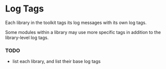 # Log Tags

Each library in the toolkit tags its log messages with its own log tags.

Some modules within a library may use more specific tags in addition to the library-level log tags.

### TODO

- list each library, and list their base log tags
